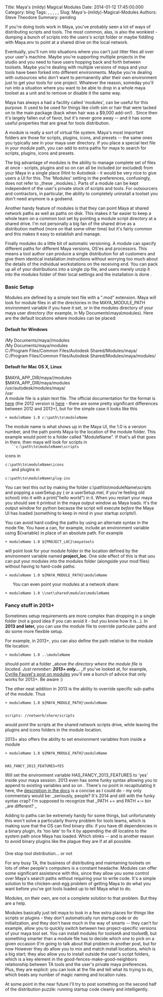 Title: Maya's (mildy) Magical Modules
Date: 2014-01-12 17:45:00.000
Category: blog
Tags: , , , , , 
Slug: Maya's-(mildy)-Magical-Modules
Authors: Steve Theodore
Summary: pending

If you're doing tools work in Maya, you've probably seen a lot of ways of distributing scripts and tools. The most common, alas, is also the wonkiest - dumping a bunch of scripts into the users's script folder or maybe fiddling with Maya.env to point at a shared drive on the local network.     
  
Eventually, you'll rum into situations where you can't just litter files all over your user's machine. Maybe you're supporting multiple projects in the studio and you need to have users hopping back and forth between toolsets. Maybe you're dealing with multiple versions of maya and your tools have been forked into different environments. Maybe you're dealing with outsources who don't want to permanently alter their own environment just to get your tools for one project. Whatever the reason, someday you'll run into a situation where you want to be able to drop in a whole maya toolset as a unit and to remove or disable it the same way.   
  
Maya has always a had a facility called 'modules', can be useful for this purpose. It used to be used for things like  cloth sim or hair that were tacked on to the main package (back when hair was a $9,000 add-on!) .  Since then it's largely fallen out of favor, but it's never gone away -- and it has some useful properties that are great for tools distribution.  
  
A module is really a sort of virtual file system.  Maya's most important folders are those for scripts, plugins, icons, and presets -- the same ones you typically see in your maya user directory.  If you place a special text file in your module path, you can add to extra paths for maya to search for scripts, plugins, icons and presets.   
  
The big advantage of modules is the ability to manage complete set of files at once - scripts, plugins and so on can all be included (or excluded) from your Maya in a single place (Hint to Autodesk - it would be very nice to give users a UI for this.  The 'Modules' setting in the preferences, confusingly, does not refer to _these _modules.).  Parts of a module can be kept independent of the user's private stock of scripts and tools. For outsourcers and contractors, in particular, the ability to completely uninstall a toolset you don't need anymore is a godsend.   
  
Another handy feature of modules is that they can point Maya at shared network paths as well as paths on disk. This makes it far easier to keep a whole team on a common tool set by pointing a module script directory at a shared drive.  I'm not personally a big fan of the shared drive as a distribution method (more on that some other time) but it's fairly common and this makes it easy to establish and manage.  
  
Finally modules do a little bit of automatic versioning. A module can specify different paths for different Maya versions, OS'es and processors.  This means a tool author can produce a single distribution for all customers and give them identical installation instructions without worrying too much about the details of the individual workstations on the receiving end.  You can pack up all of your distributions into a single zip file, and users merely unzip it into the modules folder of their local settings and the installation is done .  
  


### Basic Setup

Modules are defined by a simple text file with a ".mod" extension.  Maya will look for module files in all the directories in the MAYA_MODULE_PATH environment variable if you have it set, or in the modules directory of your maya user directory (for example, in My Documents\maya\modules). Here are the default locations where modules can be placed:  


#### Default for Windows

/My Documents/maya//modules  
/My Documents/maya/modules  
C:/Program Files/Common Files/Autodesk Shared/Modules/maya/  
C:/Program Files/Common Files/Autodesk Shared/Modules/maya/modules/   


#### Default for Mac OS X, Linux

$MAYA_APP_DIR/maya//modules  
$MAYA_APP_DIR/maya/modules  
/usr/autodesk/modules/maya/  
/usr   
A module file is a plain text file. The official documentation for the format is [here](http://docs.autodesk.com/MAYAUL/2013/ENU/Maya-API-Documentation/index.html?url=files/GUID-9E096E39-AD0D-4E40-9B2A-9127A2CAD54B.htm,topicNumber=d30e30995) (the 2012 version is [here](http://download.autodesk.com/global/docs/mayasdk2012/en_us/index.html) \- there are some pretty significant differences between 2012 and 2013+), but for the simple case it looks like this  

    
    
      
    + moduleName 1.0 c:\path\to\moduleName  
    

  
The module name is what shows up in the Maya UI, the 1.0 is a version number, and the path points Maya to the location of the module folder.  This example would point to a folder called "ModuleName". If that's all that goes in there, then maya will look for scripts in  
`  
``c:\path\to\moduleName\scripts`  
  
icons in  
  
`c:\path\to\moduleName\icons`  
`  
`and plugins in  
  
`c:\path\to\moduleName\plug-ins`  
  
You can test this out by making the folder c:\path\to\moduleName\scripts and popping a userSetup.py ( or a userSetup.mel, if you're feeling old school) into it with a print("hello world")  in it. When you restart your maya you should see it printout in the maya output window as Maya loads. It's the output window for python because the script will execute _before_ the Maya UI has loaded (something to keep in mind in your startup scripts!).  
  
You can avoid hard coding the paths by using an alternate syntax in the mode file.  You have a can, for example, include an environment variable using ${variable} in place of an absolute path. For example  
  
  

    
    
    + moduleName 1.0 ${PROJECT_LOC}\mayatools  
    


  
will point look for your module folder in the location defined by the environment variable named **project_loc**.  One side effect of this is that uou can put your modules into the modules folder (alongside your mod files) without having to hard-code paths:  
  

    
    
    + moduleName 1.0 ${MAYA_MODULE_PATH}\moduleName 

`  
` You can even point your modules at a network share:  
  

    
    
    + moduleName 1.0 \\net\shared\modules\moduleName

###  

### Fancy stuff in 2013+ 

  


Sometimes setup requirements are more complex than dropping in a single folder (not a good idea if you can avoid it - but you know how it is...). In **2013 and later,**  you can use the module file to override particular paths and do some more flexible setup.  
  
For example, in 2013+, you can also define the path relative to the module file location:  

    
    
      
    + moduleName 1.0 ..\moduleName

  
should point at a folder _above _the directory where the module file is located. Just remmber: **2013+ only...**_  _If you've looked at, for example, [Cyrille Fauvel's post on modules](http://around-the-corner.typepad.com/adn/2012/07/distributing-files-on-maya-maya-modules.html) you'll see a bunch of advice that only works for 2013+.  Be aware :)

  


The other neat addition in 2013 is the ability to override specific sub-paths of the module. Thus  
  

    
    
    + moduleName 1.0 ${MAYA_MODULE_PATH}\moduleName 
    
    
    scripts: //network/share/scripts

  


would point the scripts at the shared network scripts  drive, while leaving the plugins and icons folders in the module location.  
  
 2013+ also offers the ability to set environment variables from inside a module  
  

    
    
    + moduleName 1.0 ${MAYA_MODULE_PATH}\moduleName 
    
    
    HAS_FANCY_2013_FEATURES=YES


Will set the environment variable HAS_FANCY_2013_FEATURES to 'yes' inside your maya session. 2013 even has some funky syntax allowing you to append to existing variables and so on . There's no point in recapitulating it here, the [description in the docs](http://docs.autodesk.com/MAYAUL/2013/ENU/Maya-API-Documentation/index.html?url=files/GUID-9E096E39-AD0D-4E40-9B2A-9127A2CAD54B.htm,topicNumber=d30e30995) is a concise as I could do - my only commentary would be: _seriously, people? It's 2014 and still with the funky syntax crap?  I'm supposed to recognize that  _PATH += and PATH +:= bin _are different? _  
  
Adding to paths can be extremely handy for some things, but unfortunately this won't solve a particularly thorny problem for tools teams, which is making sure that the OS can find binary dlls: if you have dll dependencies in a binary plugin, its 'too late' to fix it by appending the dll locatins to the system path once Maya has loaded. Which stinks -- and is another reason to avoid binary plugins like the plague they are if at all possible.

###   
 One stop tool distribution... or not

For any busy TA, the business of distributing and maintaining toolsets on lots of other people's computers is a constant headache.  Modules can offer some significant assistance with this, since they allow you some control over Maya's search paths without requiring your to write code. It's a simple solution to the chicken-and-egg problem of getting Maya to do what you want before you've got tools loaded up to tell Maya what to do.  
  
Modules, on their own, are not a complete solution to that problem.  But they are a help.  
  
Modules basically just tell maya to look in a few extra places for things like scripts or plugins - they don't automatically run startup code or do initialization, and they don't have much in the way of smarts -- they can't for example, allow you to quickly switch between two project-specific versions of your maya tool set. You can install modules for toolsetA and toolsetB, but something smarter than a module file has to decide which one to pick on a given occasion (I'm going to talk about that problem in another post, but for now  However they do allow you to mix and match install locations, which is a big start; they also allow you to install outside the user's script folders, which is a key element in the good-fences-make-good-neighbors relationship between TA tools and the user's private maya preferences.  Plus, they are explicit: you can look at the file and tell what its trying to do, which beats any number of magic naming and location rules.  
  
At some point in the near future I'll try to post something on the second half of the distribution puzzle: running startup code cleanly and intelligently.  
  
  


